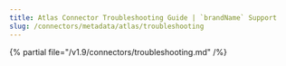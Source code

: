 ```yaml
---
title: Atlas Connector Troubleshooting Guide | `brandName` Support
slug: /connectors/metadata/atlas/troubleshooting
---
```


{% partial file="/v1.9/connectors/troubleshooting.md" /%}
